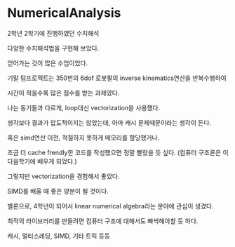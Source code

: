 # NumericalAnalysis

2학년 2학기에 진행하였던 수치해석

다양한 수치해석법을 구현해 보았다.

얻어가는 것이 많은 수업이었다.

기말 텀프로젝트는 350번의 6dof 로봇팔의 inverse kinematics연산을 반복수행하여

시간이 적을수록 많은 점수를 받는 과제였다.

나는 동기들과 다르게, loop대신 vectorization을 사용했다.

생각보다 결과가 압도적이지는 않았는데, 아마 캐시 문제때문이라는 생각이 든다.

혹은 simd연산 이전, 적절하지 못하게 메모리를 할당했거나.

조금 더 cache frendly한 코드를 작성했으면 정말 빨랐을 듯 싶다. (컴퓨터 구조론은 이 다음학기에 배우게 되었다.)

그렇지만 vectorization을 경험해서 좋았다.

SIMD를 배울 때 좋은 양분이 될 것이다.

별론으로, 4학년이 되어서 linear numerical algebra라는 분야에 관심이 생겼다.

최적의 라이브러리를 만들려면 컴퓨터 구조에 대해서도 빠싹해야할 듯 하다.

캐시, 멀티스레딩, SIMD, 기타 트릭 등등
